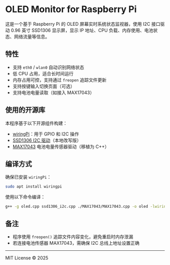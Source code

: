 # OLED Monitor for Raspberry Pi

这是一个基于 Raspberry Pi 的 OLED 屏幕实时系统状态监视器，使用 I2C 接口驱动 0.96 英寸 SSD1306 显示屏，显示 IP 地址、CPU 负载、内存使用、电池状态、网络流量等信息。

## 特性

- 支持 `eth0` / `wlan0` 自动识别网络状态
- 低 CPU 占用，适合长时间运行
- 内存占用可控，支持通过 `freopen` 追踪文件更新
- 支持按键输入切换页面（可选）
- 支持电池电量读取（如接入 MAX17043）

## 使用的开源库

本程序基于以下开源组件构建：

- [wiringPi](http://wiringpi.com/)：用于 GPIO 和 I2C 操作
- [SSD1306 I2C 驱动](https://github.com/adafruit/Adafruit_SSD1306)（本地改写版）
- [MAX17043](https://github.com/olikraus/MAX17043-Arduino-Library) 电池电量传感器驱动（移植为 C++）

## 编译方式

确保已安装 `wiringPi`：

```bash
sudo apt install wiringpi
```

使用以下命令编译：

```bash
g++ -g oled.cpp ssd1306_i2c.cpp ./MAX17043/MAX17043.cpp -o oled -lwiringPi -rdynamic
```

## 备注

- 程序使用 `freopen()` 追踪文件内容变化，避免重启时内存泄漏
- 若连接电池传感器 MAX17043，需确保 I2C 总线上地址设置正确

---

MIT License © 2025
